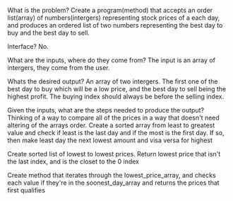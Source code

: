 What is the problem?
Create a program(method) that accepts an order list(array) of numbers(intergers) representing stock prices of a each day, and produces an ordered list of two numbers representing the best day to buy and the best day to sell.

Interface? No.

What are the inputs, where do they come from?
The input is an array of intergers, they come from the user.

Whats the desired output?
An array of two intergers. The first one of the best day to buy which will be a low price, and the best day to sell being the highest profit. The buying index should always be before the selling index.

Given the inputs, what are the steps needed to produce the output?
Thinking of a way to compare all of the prices in a way that doesn't need altering of the arrays order.
Create a sorted array from least to greatest value and check if least is the last day and if the most is the first day. If so, then make least day the next lowest amount and visa versa for highest

Create sorted list of lowest to lowest prices. Return lowest price that isn't the last index, and is the closet to the 0 index

Create method that iterates through the lowest_price_array, and checks each value if they're in the soonest_day_array and returns the prices that first qualifies